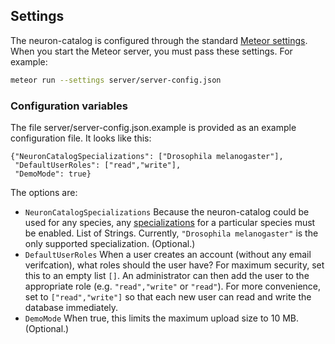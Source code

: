 ## Settings

The neuron-catalog is configured through the standard [Meteor
settings](http://docs.meteor.com/#/full/meteor_settings). When you
start the Meteor server, you must pass these settings. For example:

```bash
meteor run --settings server/server-config.json
```

### Configuration variables

The file server/server-config.json.example is provided as an example
configuration file. It looks like this:

```
{"NeuronCatalogSpecializations": ["Drosophila melanogaster"],
 "DefaultUserRoles": ["read","write"],
 "DemoMode": true}
```

The options are:

- `NeuronCatalogSpecializations` Because the neuron-catalog could be
  used for any species, any [specializations](specializations.md) for
  a particular species must be enabled. List of Strings. Currently,
  `"Drosophila melanogaster"` is the only supported
  specialization. (Optional.)
- `DefaultUserRoles` When a user creates an account (without any email
  verifcation), what roles should the user have? For maximum security,
  set this to an empty list `[]`. An administrator can then add the
  user to the appropriate role (e.g. `"read","write"` or
  `"read"`). For more convenience, set to `["read","write"]` so
  that each new user can read and write the database immediately.
- `DemoMode` When true, this limits the maximum upload size to 10 MB.  (Optional.)
